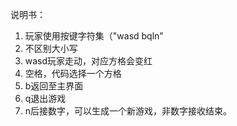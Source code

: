 说明书：
1. 玩家使用按键字符集（"wasd bqln"
2. 不区别大小写
3. wasd玩家走动，对应方格会变红
4. 空格，代码选择一个方格
5. b返回至主界面
6. q退出游戏
7. n后接数字，可以生成一个新游戏，非数字接收结束。
